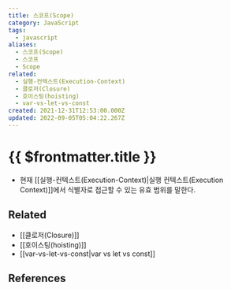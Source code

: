 ```yaml
---
title: 스코프(Scope)
category: JavaScript
tags:
  - javascript
aliases:
  - 스코프(Scope)
  - 스코프
  - Scope
related:
  - 실행-컨텍스트(Execution-Context)
  - 클로저(Closure)
  - 호이스팅(hoisting)
  - var-vs-let-vs-const
created: 2021-12-31T12:53:00.000Z
updated: 2022-09-05T05:04:22.267Z
---
```


# {{ $frontmatter.title }}

- 현재 [[실행-컨텍스트(Execution-Context)|실행 컨텍스트(Execution Context)]]에서 식별자로 접근할 수 있는 유효 범위를 말한다.

## Related

- [[클로저(Closure)]]
- [[호이스팅(hoisting)]]
- [[var-vs-let-vs-const|var vs let vs const]]

## References
